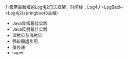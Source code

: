 升级至最新版的Log4j2日志框架，时间线：Log4J->LogBack->Log4j2(springboot3主推)
- Java异常最佳实践
- Java反射最佳实践
- 深拷贝与浅拷贝
- 强软弱虚引用
- 值传递
- super
